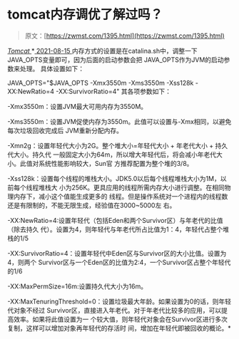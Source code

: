 <!--yml
category: 未分类
date: 0001-01-01 00:00:00
-->

# tomcat内存调优了解过吗？

> 原文：[https://zwmst.com/1395.html](https://zwmst.com/1395.html)

   [ *Tomcat* ](https://zwmst.com/tomcat)*[ <time datetime="2021-08-15T11:16:53+08:00"> 2021-08-15 </time> ](https://zwmst.com/1395.html)  内存方式的设置是在catalina.sh中，调整一下JAVA_OPTS变量即可，因为后面的启动参数会把 JAVA_OPTS作为JVM的启动参数来处理。 具体设置如下：

JAVA_OPTS="$JAVA_OPTS -Xmx3550m -Xms3550m -Xss128k -XX:NewRatio=4 -XX:SurvivorRatio=4" 其各项参数如下：

-Xmx3550m：设置JVM最大可用内存为3550M。

-Xms3550m：设置JVM促使内存为3550m。此值可以设置与-Xmx相同，以避免每次垃圾回收完成后 JVM重新分配内存。

-Xmn2g：设置年轻代大小为2G。整个堆大小=年轻代大小 + 年老代大小 + 持久代大小。持久代 一般固定大小为64m，所以增大年轻代后，将会减小年老代大小。此值对系统性能影响较大，Sun官 方推荐配置为整个堆的3/8。

-Xss128k：设置每个线程的堆栈大小。JDK5.0以后每个线程堆栈大小为1M，以前每个线程堆栈大 小为256K。更具应用的线程所需内存大小进行调整。在相同物理内存下，减小这个值能生成更多的 线程。但是操作系统对一个进程内的线程数还是有限制的，不能无限生成，经验值在3000~5000左 右。

-XX:NewRatio=4:设置年轻代（包括Eden和两个Survivor区）与年老代的比值（除去持久 代）。设置为4，则年轻代与年老代所占比值为1：4，年轻代占整个堆栈的1/5

-XX:SurvivorRatio=4：设置年轻代中Eden区与Survivor区的大小比值。设置为4，则两个 Survivor区与一个Eden区的比值为2:4，一个Survivor区占整个年轻代的1/6

-XX:MaxPermSize=16m:设置持久代大小为16m。

-XX:MaxTenuringThreshold=0：设置垃圾最大年龄。如果设置为0的话，则年轻代对象不经过 Survivor区，直接进入年老代。对于年老代比较多的应用，可以提高效率。如果将此值设置为一 个较大值，则年轻代对象会在Survivor区进行多次复制，这样可以增加对象再年轻代的存活时 间，增加在年轻代即被回收的概论。*